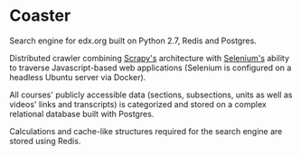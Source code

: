 # Coaster
Search engine for edx.org built on Python 2.7, Redis and Postgres.

Distributed crawler combining [Scrapy's](http://doc.scrapy.org/en/1.0/index.html) architecture with [Selenium's](http://www.seleniumhq.org/) ability to traverse Javascript-based web applications (Selenium is configured on a headless Ubuntu server via Docker).

All courses' publicly accessible data (sections, subsections, units as well as videos' links and transcripts) is categorized and stored on a complex relational database built with Postgres.

Calculations and cache-like structures required for the search engine are stored using Redis.
